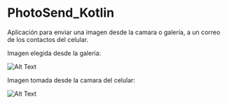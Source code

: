 # PhotoSend_Kotlin
Aplicación para enviar una imagen desde la camara o galería, a un correo de los contactos del celular.


Imagen elegida desde la galería:  

![Alt Text](https://i.ibb.co/2thnjm6/photo-Send-Gif.gif)


Imagen tomada desde la camara del celular:  

![Alt Text](https://i.ibb.co/3TfDLDY/photo-Send-Gif1.gif")
